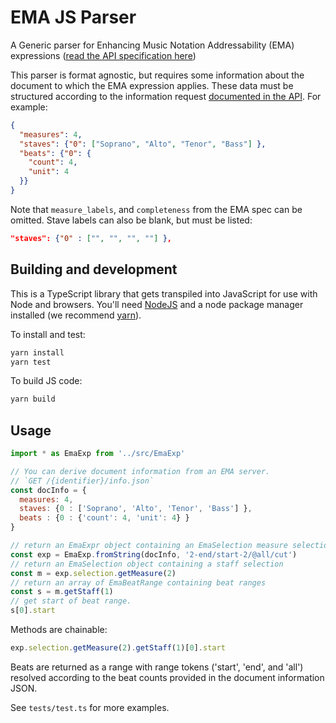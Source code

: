 # EMA JS Parser

A Generic parser for Enhancing Music Notation Addressability (EMA) expressions ([read the API specification here](https://github.com/music-addressability/ema/blob/master/docs/api.md))

This parser is format agnostic, but requires some information about the document to which the EMA expression applies. These data must be structured according to the information request [documented in the API](https://github.com/music-addressability/ema/blob/master/docs/api.md#request-information-on-music-notation-document). For example:

```json
{
  "measures": 4,
  "staves": {"0": ["Soprano", "Alto", "Tenor", "Bass"] },
  "beats": {"0": {
    "count": 4,
    "unit": 4
  }}
}
```

Note that `measure_labels`, and `completeness` from the EMA spec can be omitted. Stave labels can also be blank, but must be listed:

```json
"staves": {"0" : ["", "", "", ""] },
```

## Building and development

This is a TypeScript library that gets transpiled into JavaScript for use with Node and browsers. You'll need  [NodeJS](https://nodejs.org/) and a node package manager installed (we recommend [yarn](https://classic.yarnpkg.com/)).

To install and test:

```bash
yarn install
yarn test
```

To build JS code:

```bash
yarn build
```

## Usage

```js
import * as EmaExp from '../src/EmaExp'

// You can derive document information from an EMA server.
// `GET /{identifier}/info.json`
const docInfo = {
  measures: 4,
  staves: {0 : ['Soprano', 'Alto', 'Tenor', 'Bass'] },
  beats : {0 : {'count': 4, 'unit': 4} }
}

// return an EmaExpr object containing an EmaSelection measure selection with further selections in the object.
const exp = EmaExp.fromString(docInfo, '2-end/start-2/@all/cut')
// return an EmaSelection object containing a staff selection
const m = exp.selection.getMeasure(2)
// return an array of EmaBeatRange containing beat ranges
const s = m.getStaff(1)
// get start of beat range.
s[0].start
```

Methods are chainable:

```js
exp.selection.getMeasure(2).getStaff(1)[0].start
```

Beats are returned as a range with range tokens ('start', 'end', and 'all') resolved according to the beat counts provided in the document information JSON.

See `tests/test.ts` for more examples.
